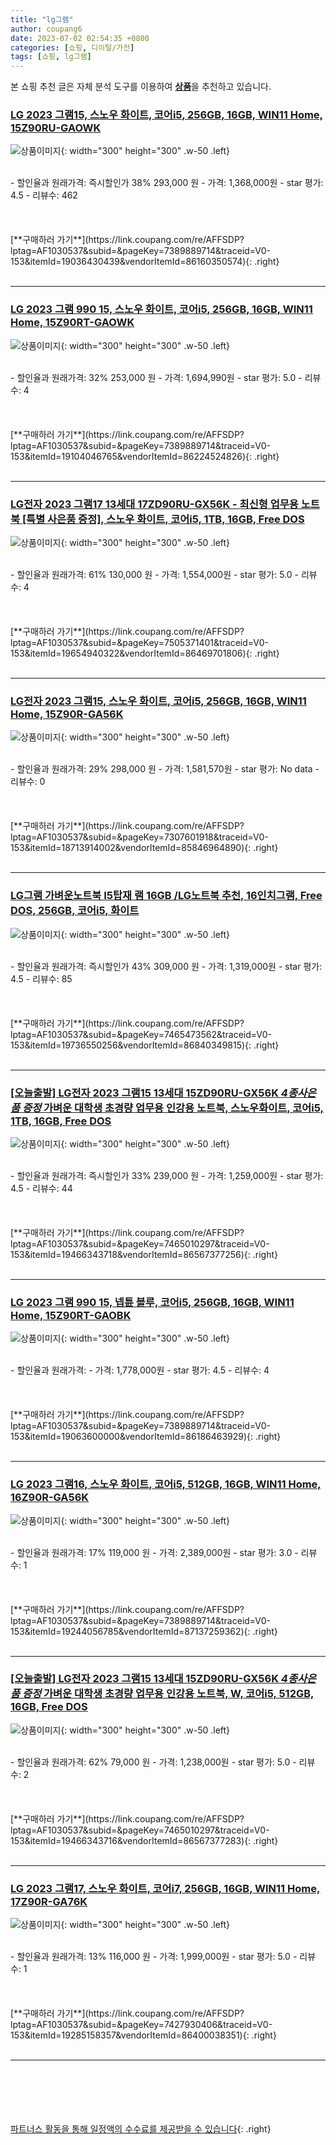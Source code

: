 ```yaml
---
title: "lg그램"
author: coupang6
date: 2023-07-02 02:54:35 +0800
categories: [쇼핑, 디이털/가전]
tags: [쇼핑, lg그램]
---
```


본 쇼핑 추천 글은 자체 분석 도구를 이용하여 [**상품**](https://link.coupang.com/a/bao1ui)을 추천하고 있습니다.

### [LG 2023 그램15, 스노우 화이트, 코어i5, 256GB, 16GB, WIN11 Home, 15Z90RU-GAOWK](https://link.coupang.com/re/AFFSDP?lptag=AF1030537&subid=&pageKey=7389889714&traceid=V0-153&itemId=19036430439&vendorItemId=86160350574)

![상품이미지](https://thumbnail7.coupangcdn.com/thumbnails/remote/230x230ex/image/retail/images/3561561544309485-96a93cbb-2e44-4ab7-be63-9290bd7b37df.jpg){: width="300" height="300" .w-50 .left}


<br>
- 할인율과 원래가격: 즉시할인가 38%  293,000   원
- 가격: 1,368,000원
- star 평가: 4.5
- 리뷰수: 462
<br>
<br>
<br>
<br>
[**구매하러 가기**](https://link.coupang.com/re/AFFSDP?lptag=AF1030537&subid=&pageKey=7389889714&traceid=V0-153&itemId=19036430439&vendorItemId=86160350574){: .right}
<br>
<br>

---

### [LG 2023 그램 990 15, 스노우 화이트, 코어i5, 256GB, 16GB, WIN11 Home, 15Z90RT-GAOWK](https://link.coupang.com/re/AFFSDP?lptag=AF1030537&subid=&pageKey=7389889714&traceid=V0-153&itemId=19104046765&vendorItemId=86224524826)

![상품이미지](https://thumbnail10.coupangcdn.com/thumbnails/remote/230x230ex/image/retail/images/4245033618735447-ccef2be6-51b8-4e60-bc51-e54cb1ff52a2.jpg){: width="300" height="300" .w-50 .left}


<br>
- 할인율과 원래가격: 32%  253,000   원
- 가격: 1,694,990원
- star 평가: 5.0
- 리뷰수: 4
<br>
<br>
<br>
<br>
[**구매하러 가기**](https://link.coupang.com/re/AFFSDP?lptag=AF1030537&subid=&pageKey=7389889714&traceid=V0-153&itemId=19104046765&vendorItemId=86224524826){: .right}
<br>
<br>

---

### [LG전자 2023 그램17 13세대 17ZD90RU-GX56K - 최신형 업무용 노트북 [특별 사은품 증정], 스노우 화이트, 코어i5, 1TB, 16GB, Free DOS](https://link.coupang.com/re/AFFSDP?lptag=AF1030537&subid=&pageKey=7505371401&traceid=V0-153&itemId=19654940322&vendorItemId=86469701806)

![상품이미지](https://thumbnail7.coupangcdn.com/thumbnails/remote/230x230ex/image/vendor_inventory/b395/3ca93e8d2bb6caac80f5901c0f2a8b1424e2595e0619729419e16bb6cb9f.jpg){: width="300" height="300" .w-50 .left}


<br>
- 할인율과 원래가격: 61%  130,000   원
- 가격: 1,554,000원
- star 평가: 5.0
- 리뷰수: 4
<br>
<br>
<br>
<br>
[**구매하러 가기**](https://link.coupang.com/re/AFFSDP?lptag=AF1030537&subid=&pageKey=7505371401&traceid=V0-153&itemId=19654940322&vendorItemId=86469701806){: .right}
<br>
<br>

---

### [LG전자 2023 그램15, 스노우 화이트, 코어i5, 256GB, 16GB, WIN11 Home, 15Z90R-GA56K](https://link.coupang.com/re/AFFSDP?lptag=AF1030537&subid=&pageKey=7307601918&traceid=V0-153&itemId=18713914002&vendorItemId=85846964890)

![상품이미지](https://thumbnail8.coupangcdn.com/thumbnails/remote/230x230ex/image/retail/images/3564976179107743-efdee0f6-5247-4057-ae60-311c654b4b8c.jpg){: width="300" height="300" .w-50 .left}


<br>
- 할인율과 원래가격: 29%  298,000   원
- 가격: 1,581,570원
- star 평가: No data
- 리뷰수: 0
<br>
<br>
<br>
<br>
[**구매하러 가기**](https://link.coupang.com/re/AFFSDP?lptag=AF1030537&subid=&pageKey=7307601918&traceid=V0-153&itemId=18713914002&vendorItemId=85846964890){: .right}
<br>
<br>

---

### [LG그램 가벼운노트북 I5탑재 램 16GB /LG노트북 추천, 16인치그램, Free DOS, 256GB, 코어i5, 화이트](https://link.coupang.com/re/AFFSDP?lptag=AF1030537&subid=&pageKey=7465473562&traceid=V0-153&itemId=19736550256&vendorItemId=86840349815)

![상품이미지](https://thumbnail6.coupangcdn.com/thumbnails/remote/230x230ex/image/vendor_inventory/156c/88d994ff877a83b81b5168ebd1e874b1dfaeb0362f01cbaf2eab5ffeb17c.jpg){: width="300" height="300" .w-50 .left}


<br>
- 할인율과 원래가격: 즉시할인가 43%  309,000   원
- 가격: 1,319,000원
- star 평가: 4.5
- 리뷰수: 85
<br>
<br>
<br>
<br>
[**구매하러 가기**](https://link.coupang.com/re/AFFSDP?lptag=AF1030537&subid=&pageKey=7465473562&traceid=V0-153&itemId=19736550256&vendorItemId=86840349815){: .right}
<br>
<br>

---

### [[오늘출발] LG전자 2023 그램15 13세대 15ZD90RU-GX56K *4종사은품 증정* 가벼운 대학생 초경량 업무용 인강용 노트북, 스노우화이트, 코어i5, 1TB, 16GB, Free DOS](https://link.coupang.com/re/AFFSDP?lptag=AF1030537&subid=&pageKey=7465010297&traceid=V0-153&itemId=19466343718&vendorItemId=86567377256)

![상품이미지](https://thumbnail6.coupangcdn.com/thumbnails/remote/230x230ex/image/vendor_inventory/414e/6a044d6098492aabbc06751722afac36cce1c3ecab30e0c315592510e7c1.jpg){: width="300" height="300" .w-50 .left}


<br>
- 할인율과 원래가격: 즉시할인가 33%  239,000   원
- 가격: 1,259,000원
- star 평가: 4.5
- 리뷰수: 44
<br>
<br>
<br>
<br>
[**구매하러 가기**](https://link.coupang.com/re/AFFSDP?lptag=AF1030537&subid=&pageKey=7465010297&traceid=V0-153&itemId=19466343718&vendorItemId=86567377256){: .right}
<br>
<br>

---

### [LG 2023 그램 990 15, 넵튠 블루, 코어i5, 256GB, 16GB, WIN11 Home, 15Z90RT-GAOBK](https://link.coupang.com/re/AFFSDP?lptag=AF1030537&subid=&pageKey=7389889714&traceid=V0-153&itemId=19063600000&vendorItemId=86186463929)

![상품이미지](https://thumbnail9.coupangcdn.com/thumbnails/remote/230x230ex/image/retail/images/3564605790861947-11a314ae-7ea9-40c1-83f4-a2ab60d6fb6a.jpg){: width="300" height="300" .w-50 .left}


<br>
- 할인율과 원래가격: 
- 가격: 1,778,000원
- star 평가: 4.5
- 리뷰수: 4
<br>
<br>
<br>
<br>
[**구매하러 가기**](https://link.coupang.com/re/AFFSDP?lptag=AF1030537&subid=&pageKey=7389889714&traceid=V0-153&itemId=19063600000&vendorItemId=86186463929){: .right}
<br>
<br>

---

### [LG 2023 그램16, 스노우 화이트, 코어i5, 512GB, 16GB, WIN11 Home, 16Z90R-GA56K](https://link.coupang.com/re/AFFSDP?lptag=AF1030537&subid=&pageKey=7389889714&traceid=V0-153&itemId=19244056785&vendorItemId=87137259362)

![상품이미지](https://thumbnail10.coupangcdn.com/thumbnails/remote/230x230ex/image/vendor_inventory/5311/67bf0a7bc1786f1612642bf4e409058e16590cea562edf4d67f587309ece.jpg){: width="300" height="300" .w-50 .left}


<br>
- 할인율과 원래가격: 17%  119,000   원
- 가격: 2,389,000원
- star 평가: 3.0
- 리뷰수: 1
<br>
<br>
<br>
<br>
[**구매하러 가기**](https://link.coupang.com/re/AFFSDP?lptag=AF1030537&subid=&pageKey=7389889714&traceid=V0-153&itemId=19244056785&vendorItemId=87137259362){: .right}
<br>
<br>

---

### [[오늘출발] LG전자 2023 그램15 13세대 15ZD90RU-GX56K *4종사은품 증정* 가벼운 대학생 초경량 업무용 인강용 노트북, W, 코어i5, 512GB, 16GB, Free DOS](https://link.coupang.com/re/AFFSDP?lptag=AF1030537&subid=&pageKey=7465010297&traceid=V0-153&itemId=19466343716&vendorItemId=86567377283)

![상품이미지](https://thumbnail10.coupangcdn.com/thumbnails/remote/230x230ex/image/vendor_inventory/b586/e640d1035366d6f479f0c4c2dc48f3bf8216cea71ad046eb7eacfd3192de.jpg){: width="300" height="300" .w-50 .left}


<br>
- 할인율과 원래가격: 62%  79,000   원
- 가격: 1,238,000원
- star 평가: 5.0
- 리뷰수: 2
<br>
<br>
<br>
<br>
[**구매하러 가기**](https://link.coupang.com/re/AFFSDP?lptag=AF1030537&subid=&pageKey=7465010297&traceid=V0-153&itemId=19466343716&vendorItemId=86567377283){: .right}
<br>
<br>

---

### [LG 2023 그램17, 스노우 화이트, 코어i7, 256GB, 16GB, WIN11 Home, 17Z90R-GA76K](https://link.coupang.com/re/AFFSDP?lptag=AF1030537&subid=&pageKey=7427930406&traceid=V0-153&itemId=19285158357&vendorItemId=86400038351)

![상품이미지](https://thumbnail7.coupangcdn.com/thumbnails/remote/230x230ex/image/retail/images/3506288219178028-d4352666-6c5d-4d2d-99e9-aa1fc0b61542.jpg){: width="300" height="300" .w-50 .left}


<br>
- 할인율과 원래가격: 13%  116,000   원
- 가격: 1,999,000원
- star 평가: 5.0
- 리뷰수: 1
<br>
<br>
<br>
<br>
[**구매하러 가기**](https://link.coupang.com/re/AFFSDP?lptag=AF1030537&subid=&pageKey=7427930406&traceid=V0-153&itemId=19285158357&vendorItemId=86400038351){: .right}
<br>
<br>

---
<br><br><br><br><br> [파트너스 활동을 통해 일정액의 수수료를 제공받을 수 있습니다](https://link.coupang.com/a/bao1ui){: .right}